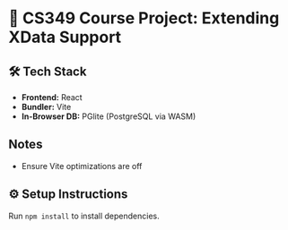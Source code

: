 # 🚀 CS349 Course Project: Extending XData Support

## 🛠️ Tech Stack

- **Frontend:** React  
- **Bundler:** Vite  
- **In-Browser DB:** PGlite (PostgreSQL via WASM)

## Notes

- Ensure Vite optimizations are off

## ⚙️ Setup Instructions

Run `npm install` to install dependencies.
